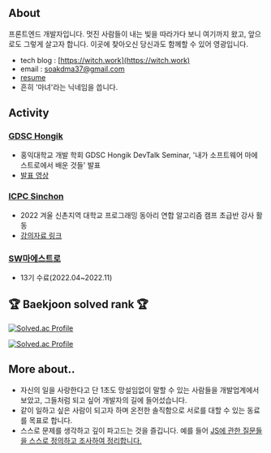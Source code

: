 ## About

프론트엔드 개발자입니다. 멋진 사람들이 내는 빛을 따라가다 보니 여기까지 왔고, 앞으로도 그렇게 살고자 합니다. 이곳에 찾아오신 당신과도 함께할 수 있어 영광입니다.

- tech blog : [https://witch.work](https://witch.work)
- email : <a href="mailto:soakdma37@gmail.com">soakdma37@gmail.com</a>
- [resume](https://github.com/witch-factory/my_resume)
- 흔히 '마녀'라는 닉네임을 씁니다.

## Activity

### [GDSC Hongik](https://www.gdschongik.com/)
- 홍익대학교 개발 학회 GDSC Hongik DevTalk Seminar, '내가 소프트웨어 마에스트로에서 배운 것들' 발표
- [발표 영상](https://www.youtube.com/watch?v=RXpOaKQES-g)

### [ICPC Sinchon](https://icpc-sinchon.io/suapc)
- 2022 겨울 신촌지역 대학교 프로그래밍 동아리 연합 알고리즘 캠프 초급반 강사 활동
- [강의자료 링크](https://github.com/witch-factory/2022-winter-sinchon-lecture)

### [SW마에스트로](https://www.swmaestro.org/sw/main/main.do)
- 13기 수료(2022.04~2022.11)

## 🏆 Baekjoon solved rank 🏆

[![Solved.ac Profile](http://mazassumnida.wtf/api/v2/generate_badge?boj=city)](https://solved.ac/city/)

[![Solved.ac Profile](http://mazassumnida.wtf/api/v2/generate_badge?boj=dart)](https://solved.ac/dart/)

## More about..

- 자신의 일을 사랑한다고 단 1초도 망설임없이 말할 수 있는 사람들을 개발업계에서 보았고, 그들처럼 되고 싶어 개발자의 길에 들어섰습니다.
- 같이 일하고 싶은 사람이 되고자 하며 온전한 솔직함으로 서로를 대할 수 있는 동료를 목표로 합니다.
- 스스로 문제를 생각하고 깊이 파고드는 것을 즐깁니다. 예를 들어 [JS에 관한 질문들을 스스로 정의하고 조사하여 정리합니다.](https://witch.work/posts?search=js)
